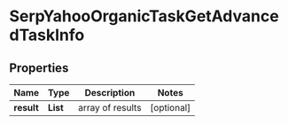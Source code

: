 # SerpYahooOrganicTaskGetAdvancedTaskInfo


## Properties

| Name | Type | Description | Notes |
|------------ | ------------- | ------------- | -------------|
**result** | **List<SerpYahooOrganicTaskGetAdvancedResultInfo>** | array of results |[optional]|
